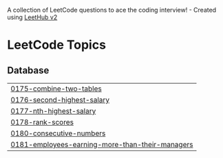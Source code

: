 A collection of LeetCode questions to ace the coding interview! - Created using [LeetHub v2](https://github.com/arunbhardwaj/LeetHub-2.0)
<!---LeetCode Topics Start-->
# LeetCode Topics
## Database
|  |
| ------- |
| [0175-combine-two-tables](https://github.com/pubayankapat/LeetCode/tree/master/0175-combine-two-tables) |
| [0176-second-highest-salary](https://github.com/pubayankapat/LeetCode/tree/master/0176-second-highest-salary) |
| [0177-nth-highest-salary](https://github.com/pubayankapat/LeetCode/tree/master/0177-nth-highest-salary) |
| [0178-rank-scores](https://github.com/pubayankapat/LeetCode/tree/master/0178-rank-scores) |
| [0180-consecutive-numbers](https://github.com/pubayankapat/LeetCode/tree/master/0180-consecutive-numbers) |
| [0181-employees-earning-more-than-their-managers](https://github.com/pubayankapat/LeetCode/tree/master/0181-employees-earning-more-than-their-managers) |
<!---LeetCode Topics End-->